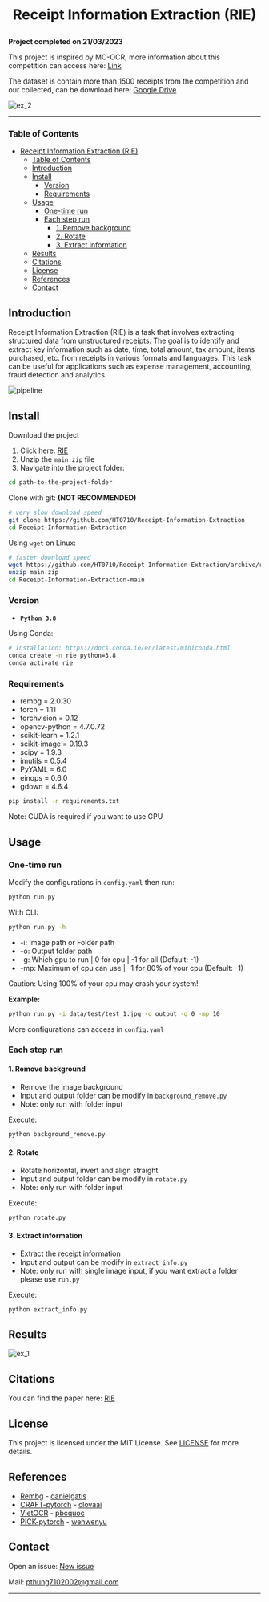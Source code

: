 # <p align="center">Receipt Information Extraction (RIE)</p>

**Project completed on 21/03/2023**

This project is inspired by MC-OCR, more information about this competition can access here: [Link](https://www.rivf2021-mc-ocr.vietnlp.com/)

The dataset is contain more than 1500 receipts from the competition and our collected, can be download here: [Google Drive](https://drive.google.com/file/d/1W_wIY9LatOfpxi7oO3B9h-6JxdgC-jWG/view?usp=share_link)

![ex_2](example/ex_2.png)

---
### Table of Contents
- [Receipt Information Extraction (RIE)](#receipt-information-extraction-rie)
    - [Table of Contents](#table-of-contents)
  - [Introduction](#introduction)
  - [Install](#install)
    - [Version](#version)
    - [Requirements](#requirements)
  - [Usage](#usage)
    - [One-time run](#one-time-run)
    - [Each step run](#each-step-run)
      - [1. Remove background](#1-remove-background)
      - [2. Rotate](#2-rotate)
      - [3. Extract information](#3-extract-information)
  - [Results](#results)
  - [Citations](#citations)
  - [License](#license)
  - [References](#references)
  - [Contact](#contact)


## Introduction
Receipt Information Extraction (RIE) is a task that involves extracting structured data from unstructured receipts. The goal is to identify and extract key information such as date, time, total amount, tax amount, items purchased, etc. from receipts in various formats and languages. This task can be useful for applications such as expense management, accounting, fraud detection and analytics.

![pipeline](example/pipeline.png)


## Install
Download the project
1. Click here: [RIE](https://github.com/HT0710/Receipt-Information-Extraction/archive/refs/heads/main.zip)
2. Unzip the `main.zip` file
3. Navigate into the project folder:
```bash
cd path-to-the-project-folder
```


Clone with git: **(NOT RECOMMENDED)**
```bash
# very slow download speed
git clone https://github.com/HT0710/Receipt-Information-Extraction
cd Receipt-Information-Extraction
```

Using `wget` on Linux:
```bash
# faster download speed
wget https://github.com/HT0710/Receipt-Information-Extraction/archive/refs/heads/main.zip
unzip main.zip
cd Receipt-Information-Extraction-main
```

### Version
- **`Python 3.8`**

Using Conda:
```bash
# Installation: https://docs.conda.io/en/latest/miniconda.html
conda create -n rie python=3.8
conda activate rie
```

### Requirements
- rembg = 2.0.30
- torch = 1.11
- torchvision = 0.12
- opencv-python = 4.7.0.72
- scikit-learn = 1.2.1
- scikit-image = 0.19.3
- scipy = 1.9.3
- imutils = 0.5.4
- PyYAML = 6.0
- einops = 0.6.0
- gdown = 4.6.4
```bash
pip install -r requirements.txt
```
Note: CUDA is required if you want to use GPU

## Usage
### One-time run
Modify the configurations in `config.yaml` then run:
```bash
python run.py
```
With CLI:
```bash
python run.py -h
```
- -i: Image path or Folder path
- -o: Output folder path
- -g: Which gpu to run | 0 for cpu | -1 for all (Default: -1)
- -mp: Maximum of cpu can use | -1 for 80% of your cpu (Default: -1)

Caution: Using 100% of your cpu may crash your system!

**Example:**
```bash
python run.py -i data/test/test_1.jpg -o output -g 0 -mp 10
```
More configurations can access in `config.yaml`

### Each step run
#### 1. Remove background
- Remove the image background
- Input and output folder can be modify in `background_remove.py`
- Note: only run with folder input

Execute:
```bash
python background_remove.py
```

#### 2. Rotate
- Rotate horizontal, invert and align straight
- Input and output folder can be modify in `rotate.py`
- Note: only run with folder input

Execute:
```bash
python rotate.py
```

#### 3. Extract information
- Extract the receipt information
- Input and output can be modify in `extract_info.py`
- Note: only run with single image input, if you want extract a folder please use `run.py`

Execute:
```bash
python extract_info.py
```

## Results
![ex_1](example/ex_1.png)

## Citations
You can find the paper here: [RIE](https://github.com/HT0710/Receipt-Information-Extraction/tree/main/example/RIE.pdf)

## License
This project is licensed under the MIT License. See [LICENSE](https://github.com/HT0710/Receipt-Information-Extraction/blob/main/LICENSE) for more details.

## References
- [Rembg](https://github.com/danielgatis/rembg) - [danielgatis](https://github.com/danielgatis)
- [CRAFT-pytorch](https://github.com/clovaai/CRAFT-pytorch) - [clovaai](https://github.com/clovaai)
- [VietOCR](https://github.com/pbcquoc/vietocr) - [pbcquoc](https://github.com/pbcquoc)
- [PICK-pytorch](https://github.com/wenwenyu/PICK-pytorch) - [wenwenyu](https://github.com/wenwenyu)
  
## Contact
Open an issue: [New issue](https://github.com/HT0710/Receipt-Information-Extraction/issues/new)

Mail: pthung7102002@gmail.com

---
